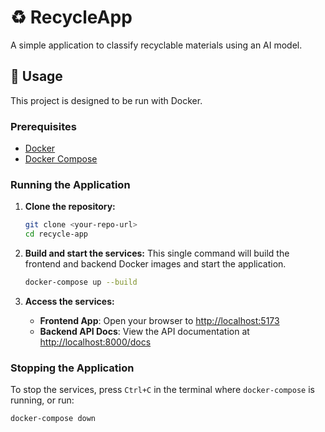 # ♻️ RecycleApp

A simple application to classify recyclable materials using an AI model.

## 🚀 Usage

This project is designed to be run with Docker.

### Prerequisites

- [Docker](https://www.docker.com/get-started)
- [Docker Compose](https://docs.docker.com/compose/install/)

### Running the Application

1.  **Clone the repository:**
    ```bash
    git clone <your-repo-url>
    cd recycle-app
    ```

2.  **Build and start the services:**
    This single command will build the frontend and backend Docker images and start the application.
    ```bash
    docker-compose up --build
    ```

3.  **Access the services:**
    - **Frontend App**: Open your browser to [http://localhost:5173](http://localhost:5173)
    - **Backend API Docs**: View the API documentation at [http://localhost:8000/docs](http://localhost:8000/docs)

### Stopping the Application

To stop the services, press `Ctrl+C` in the terminal where `docker-compose` is running, or run:
```bash
docker-compose down
```
